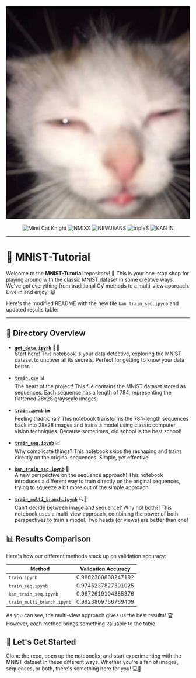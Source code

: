 ![mimi](e152d203cd40d9efb1908e3b0a15be2.png)

<p align="center">
  <img src="https://img.shields.io/badge/Mimi%20Cat%20Knight-%E2%98%95%20Coffee%20Lover-orange" alt="Mimi Cat Knight" />
  <img src="https://img.shields.io/badge/NMIXX-See%20That%20-purple" alt="NMIXX" />
  <img src="https://img.shields.io/badge/NEWJEANS-Cool%20With%20You-blue" alt="NEWJEANS" />
  <img src="https://img.shields.io/badge/tripleS-1%20To%2024-blue" alt="tripleS" />
  <img src="https://img.shields.io/badge/KAN%20IN-Code%20Shit-green" alt="KAN IN" />
</p>


---

# 🎨 MNIST-Tutorial

Welcome to the **MNIST-Tutorial** repository! 🚀 This is your one-stop shop for playing around with the classic MNIST dataset in some creative ways. We've got everything from traditional CV methods to a multi-view approach. Dive in and enjoy! 😄

Here's the modified README with the new file `kan_train_seq.ipynb` and updated results table:

---

## 📂 Directory Overview

- **[`get_data.ipynb`](get_data.ipynb)** 🕵️‍♂️  
  Start here! This notebook is your data detective, exploring the MNIST dataset to uncover all its secrets. Perfect for getting to know your data better.

- **[`train.csv`](train.csv)** 📊  
  The heart of the project! This file contains the MNIST dataset stored as sequences. Each sequence has a length of 784, representing the flattened 28x28 grayscale images.

- **[`train.ipynb`](train.ipynb)** 🖼️  
  Feeling traditional? This notebook transforms the 784-length sequences back into 28x28 images and trains a model using classic computer vision techniques. Because sometimes, old school is the best school!

- **[`train_seq.ipynb`](train_seq.ipynb)** 📈  
  Why complicate things? This notebook skips the reshaping and trains directly on the original sequences. Simple, yet effective!

- **[`kan_train_seq.ipynb`](kan_train_seq.ipynb)** 🔄  
  A new perspective on the sequence approach! This notebook introduces a different way to train directly on the original sequences, trying to squeeze a bit more out of the simple approach.

- **[`train_multi_branch.ipynb`](train_multi_branch.ipynb)** 🔍🔬  
  Can't decide between image and sequence? Why not both?! This notebook uses a multi-view approach, combining the power of both perspectives to train a model. Two heads (or views) are better than one!

## 📊 Results Comparison

Here's how our different methods stack up on validation accuracy:

| Method                          | Validation Accuracy      |
|---------------------------------|--------------------------|
| `train.ipynb`                   | 0.9802380800247192       |
| `train_seq.ipynb`               | 0.9745237827301025       |
| `kan_train_seq.ipynb`           | 0.9672619104385376       |
| `train_multi_branch.ipynb`      | 0.9923809766769409       |

As you can see, the multi-view approach gives us the best results! 🏆 However, each method brings something valuable to the table.

## 🚀 Let's Get Started

Clone the repo, open up the notebooks, and start experimenting with the MNIST dataset in these different ways. Whether you're a fan of images, sequences, or both, there's something here for you! 💻🎉

